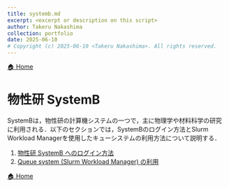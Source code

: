 ```yaml
---
title: systemb.md
excerpt: <excerpt or description on this script>
author: Takeru Nakashima
collection: portfolio
date: 2025-06-10
# Copyright (c) 2025-06-10 <Takeru Nakashima>. All rights reserved.
---
```


[🏠 Home](../../README.md)

# 物性研 SystemB 

SystemBは，物性研の計算機システムの一つで，主に物理学や材料科学の研究に利用される．以下のセクションでは，SystemBのログイン方法とSlurm Workload Managerを使用したキューシステムの利用方法について説明する．

1. [物性研 SystemB へのログイン方法](./sec/systemb_login.md)
1. [Queue system (Slurm Workload Manager) の利用](./sec/systemb_slurm.md)

[🏠 Home](../../README.md)
